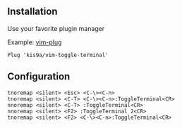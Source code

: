 ## Installation

Use your favorite plugin manager

Example: [vim-plug](https://github.com/junegunn/vim-plug)

```vim
Plug 'kis9a/vim-toggle-terminal'
```

## Configuration

```vim
tnoremap <silent> <Esc> <C-\><C-n>
tnoremap <silent> <C-T> <C-\><C-n>:ToggleTerminal<CR>
nnoremap <silent> <C-T> :ToggleTerminal<CR>
nnoremap <silent> <F2> :ToggleTerminal 2<CR>
tnoremap <silent> <F2> <C-\><C-n>:ToggleTerminal<CR>
```
